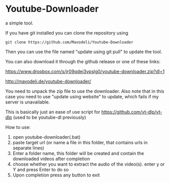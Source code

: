 # Youtube-Downloader
a simple tool.

If you have git installed you can clone the repository using 

`git clone https://github.com/Mavodeli/Youtube-Downloader`

Then you can use the file named "update using git pull" to update the tool. 

You can also download it through the github release or one of these links:

https://www.dropbox.com/s/jr09qdej3vpslg0/youtube-downloader.zip?dl=1

http://mavodeli.de/youtube-downloader/ 

You need to unpack the zip file to use the downloader. Also note that in this case you need to use "update using website" to update, which fails if my server is unavailable. 



This is basically just an ease of use script for https://github.com/yt-dlp/yt-dlp (used to be youtube-dl previously)


How to use:
1. open youtube-downloader(.bat)
2. paste target url (or name a file in this folder, that contains urls in separate lines)
3. Enter a folder name, this folder will be created and contain the downloaded videos after completion
4. choose whether you want to extract the audio of the video(s). enter y or Y and press Enter to do so
5. Upon completion press any button to exit
